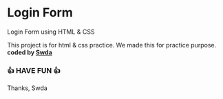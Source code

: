 # Login Form
 Login Form using HTML & CSS
 
This project is for html &amp; css practice. We made this for practice purpose.
<b>coded by [Swda](https://github.com/Supsource )</b>
### 👍 HAVE FUN 👍
Thanks, Swda
